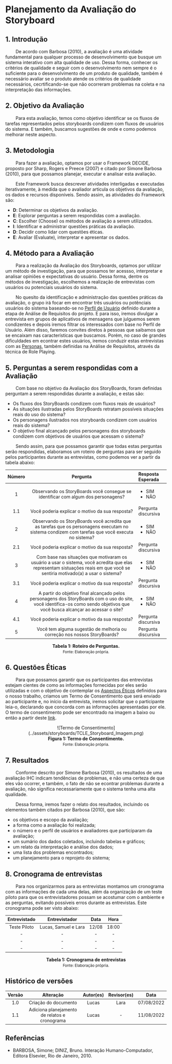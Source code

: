 # Planejamento da Avaliação do Storyboard

## 1. Introdução
&emsp;&emsp; De acordo com Barbosa (2010), a avaliação é uma atividade fundamental para qualquer processo de desenvolvimento que busque um sistema interativo com alta qualidade de uso. Dessa forma, conhecer os critérios de qualidade e seguir com o desenvolvimento nem sempre é o suficiente para o desenvolvimento de um produto de qualidade, também é necessário avaliar se o produto atende os critérios de qualidade necessários, cecrtificando-se que não ocorreram problemas na coleta e na interpretação das informações.

## 2. Objetivo da Avaliação
&emsp;&emsp; Para esta avaliação, temos como objetivo identificar se os fluxos de tarefas representados pelos storyboards condizem com fluxos de usuários do sistema. E também, buscamos sugestões de onde e como podemos melhorar neste aspecto.

## 3. Metodologia
&emsp;&emsp; Para fazer a avaliação, optamos por usar o Framework DECIDE, proposto por Sharp, Rogers e Preece (2007) e citado por Simone Barbosa (2010), para que possamos planejar, executar e analisar esta avaliação.

&emsp;&emsp; Este Framework busca descrever atividades interligadas e executadas iterativamente, à medida que o avaliador articula os objetivos da avaliação, os dados e recursos disponíveis. Sendo assim, as atividades do Framework são:

- **D**: Determinar os objetivos da avaliação.
- **E**: Explorar perguntas a serem respondidas com a avaliação. 
- **C**: Escolher (Choose) os métodos de avaliação a serem utilizados.
- **I**: Identificar e administrar questões práticas da avaliação.
- **D**: Decidir como lidar com questões éticas.
- **E**: Avaliar (Evaluate), interpretar e apresentar os dados.

## 4. Método para a Avaliação
&emsp;&emsp; Para a realização da Avaliação dos Storyboards, optamos por utilizar um método de investigação, para que possamos ter acessso, interpretar e analisar opiniões e expectativas do usuário. Dessa forma, dentre os métodos de investigação, escolhemos a realização de entrevistas com usuários ou potenciais usuários do sistema.

&emsp;&emsp; No quesito da identificação e administração das questões práticas da avaliação, o grupo irá focar em encontrar três usuários ou potênciais usuários do sistema baseando-se no [Perfil de Usuário](../analiseRequisitos/perfilUsuario.md) definido durante a etapa de Análise de Requisitos do projeto. E para isso, iremos divulgar a entrevista em grupos de aplicativos de mensagens que julguemos serem condizentes e depois iremos filtrar os interessados com base no Perfil de Usuário. Além disso, faremos convites diretos à pessoas que saibamos que se encaixam nas características que buscamos. Porém, no caso de grandes dificuldades em econtrar estes usuários, iremos conduzir estas entrevistas com as [Personas](../analiseRequisitos/personas.md), também definidas na Análise de Requisitos, através da técnica de Role Playing.

## 5. Perguntas a serem respondidas com a Avaliação
&emsp;&emsp; Com base no objetivo da Avaliação dos StoryBoards, foram definidas perguntam a serem respondidas durante a avaliação, e estas são:

- Os fluxos dos StoryBoards condizem com fluxos reais de usuários?
- As situações ilustradas pelos StoryBoards retratam possíveis situações reais do uso do sistema?
- Os personagens ilustrados nos storyboards condizem com usuários reais do sistema?
- O objetivo final alcançado pelos personagens dos storyboards condizem com objetivos de usuários que acessam o sistema?

&emsp;&emsp; Sendo assim, para que possamos garantir que todas estas perguntas serão respondidas, elaboramos um roteiro de perguntas para ser seguido pelos participantes durante as entrevistas, como podemos ver a partir da tabela abaixo: 

| Número | Pergunta |  Resposta Esperada |
|:--:|:--:|:---|
| 1 | Observando os StoryBoards você consegue se identificar com algum dos personagens? | <ul> <li> SIM</li> <li>  NÃO </li> </ul> |
| 1.1 | Você poderia explicar o motivo da sua resposta? | Pergunta discursiva |
| 2 | Observando os StoryBoards você acredita que as tarefas que os personagens executam no sistema condizem com tarefas que você executa no sistema?  | <ul> <li> SIM</li> <li>  NÃO </li></ul> |
| 2.1 | Você poderia explicar o motivo da sua resposta? | Pergunta discursiva |
| 3 | Com base nas situações que motivaram os usuário a usar o sistema, você acredita que elas representam sistuações reais em que você se sentiria motivado(a) a usar o sistema? | <ul> <li> SIM</li> <li>  NÃO </li></ul> |
| 3.1 | Você poderia explicar o motivo da sua resposta? | Pergunta discursiva |
| 4 | A partir do objetivo final alcançado pelos personagens dos StoryBoards com o uso do site, você identifica-os como sendo objetivos que você busca alcançar ao acessar o site? | <ul> <li> SIM</li> <li>  NÃO </li></ul> |
| 4.1 | Você poderia explicar o motivo da sua resposta? | Pergunta discursiva |
| 5 | Você tem alguma sugestão de melhoria ou correção nos nossos StoryBoards? | Pergunta discursiva |

<figcaption align='center'>
    <b>Tabela 1: Roteiro de Perguntas.</b>
    <br><small>Fonte: Elaboração própria.</small>
</figcaption>

## 6. Questões Éticas
&emsp;&emsp; Para que possamos garantir que os participantes das entrevistas estejam cientes de como as informações fornecidas por eles serão utilizadas e com o objetivo de contemplar os [Aspectos Éticos](../analiseRequisitos/aspectosEticos.md) definidos para o nosso trabalho, criamos um Termo de Consentimento que será enviado ao participante e, no início da entrevista, iremos solicitar que o participante leia-o, declarando que concorda com as informações apresentadas por ele. O termo de consentimento pode ser encontrado na imagem a baixo ou então a partir deste [link](../assets/storyboards/TCLE_StoryBoards.pdf).

<center>
![Termo de Consentimento](../assets/storyboards/TCLE_Storyboard_Imagem.png)
</center>

<figcaption align='center'>
    <b>Figura 1: Termo de Consentimento.</b>
    <br><small>Fonte: Elaboração própria.</small>
</figcaption>

## 7. Resultados

&emsp;&emsp; Conforme descrito por Simone Barbosa (2010), os resultados de uma avaliação IHC indicam tendências de problemas, e não uma certeza de que eles vão ocorrer, e também, o fato de não se econtrar problemas durante a avaliação, não significa necessariamente que o sistema tenha uma alta qualidade.

&emsp;&emsp; Dessa forma, iremos fazer o relato dos resultados, incluindo os elementos também citados por Barbosa (2010), que são:

- os objetivos e escopo da avaliação;
- a forma como a avaliação foi realizada;
- o número e o perfil de usuários e avaliadores que participaram da avaliação;
- um sumário dos dados coletados, incluindo tabelas e gráficos;
- um relato da interpretação e análise dos dados;
- uma lista dos problemas encontrados;
- um planejamento para o reprojeto do sistema;

## 8. Cronograma de entrevistas

&emsp;&emsp; Para nos organizarmos para as entrevistas montamos um cronograma com as informações de cada uma delas, além da organização de um teste piloto para que os entrevistadores possam se acostumar com o ambiente e as perguntas, evitando possíveis erros durante as entrevistas. Este cronograma pode ser visto abaixo:

| Entrevistado |                Entrevistador               | Data |         Hora        |  
|:------:|:--------------------------------------:|:-----------:|:----------------------:|
|   Teste Piloto  |  Lucas, Samuel e Lara |    12/08    | 18:00 | 
|   -  |  -  |    -    | - | 
|   -  |  -  |    -    | - | 
|   -  |  -  |    -    | - | 

<figcaption align='center'>
    <b>Tabela 1: Cronograma de entrevistas</b>
    <br><small>Fonte: Elaboração própria.</small>
</figcaption>

## Histórico de versões

| Versão |                Alteração               | Autor(es) |         Revisor(es)        |  Data |
|:------:|:--------------------------------------:|:-----------:|:----------------------:|:-----:|
|   1.0  |  Criação do documento  |    Lucas    | Lara | 07/08/2022 |
|   1.1  |  Adiciona planejamento de relatos e cronograma   |    Lucas    | - | 11/08/2022 |

## Referências

- BARBOSA, Simone; DINIZ, Bruno. Interação Humano-Computador, Editora Elsevier, Rio de Janeiro, 2010.

